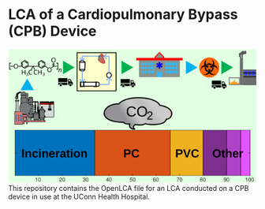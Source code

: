 # LCA of a Cardiopulmonary Bypass (CPB) Device
![graphical abstract][TOCfig]
This repository contains the OpenLCA file for an LCA conducted on a CPB device in use at the UConn Health Hospital.

[TOCfig]:https://github.com/PSORLab/LCA/blob/main/CPBdevice/CPB_LCA_Abstract.svg "Graphical Abstract for the LCA of a CPB Device"